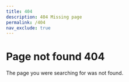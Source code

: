 ```yaml
---
title: 404
description: 404 Missing page
permalink: /404
nav_exclude: true
---
```

# Page not found 404
The page you were searching for was not found.